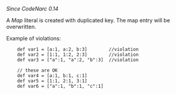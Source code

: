 *Since CodeNarc 0.14*

A *Map* literal is created with duplicated key. The map entry will be
overwritten.

Example of violations:

        def var1 = [a:1, a:2, b:3]        //violation
        def var2 = [1:1, 1:2, 2:3]        //violation
        def var3 = ["a":1, "a":2, "b":3]  //violation

        // these are OK
        def var4 = [a:1, b:1, c:1]
        def var5 = [1:1, 2:1, 3:1]
        def var6 = ["a":1, "b":1, "c":1]

